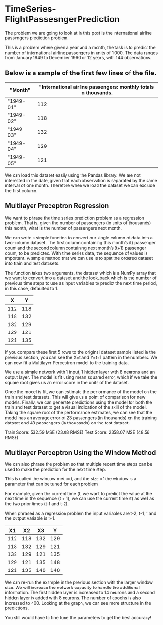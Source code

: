 # TimeSeries-FlightPassesngerPrediction
The problem we are going to look at in this post is the international airline passengers prediction problem.

This is a problem where given a year and a month, the task is to predict the number of international airline passengers in units of 1,000. The data ranges from January 1949 to December 1960 or 12 years, with 144 observations.

## Below is a sample of the first few lines of the file.

|"Month"|"International airline passengers: monthly totals in thousands.|
|-------|---------------------------------------------------------------|
|"1949-01"|112|
|"1949-02"|118|
|"1949-03"|132|
|"1949-04"|129|
|"1949-05"|121|

We can load this dataset easily using the Pandas library. We are not interested in the date, given that each observation is separated by the same interval of one month. Therefore when we load the dataset we can exclude the first column.
## Multilayer Preceptron Regression
We want to phrase the time series prediction problem as a regression problem.
That is, given the number of passengers (in units of thousands) this month, what is the number of passengers next month.

We can write a simple function to convert our single column of data into a two-column dataset. The first column containing this month’s (t) passenger count and the second column containing next month’s (t+1) passenger count, to be predicted.
With time series data, the sequence of values is important. A simple method that we can use is to split the ordered dataset into train and test datasets. 

The function takes two arguments, the dataset which is a NumPy array that we want to convert into a dataset and the look_back which is the number of previous time steps to use as input variables to predict the next time period, in this case, defaulted to 1.

|X	|	Y|
|---|--|
|112|		118|
|118|		132|
|132|		129|
|129|		121|
|121|		135|

If you compare these first 5 rows to the original dataset sample listed in the previous section, you can see the X=t and Y=t+1 pattern in the numbers.
We can now fit a Multilayer Perceptron model to the training data.

We use a simple network with 1 input, 1 hidden layer with 8 neurons and an output layer. The model is fit using mean squared error, which if we take the square root gives us an error score in the units of the dataset.

Once the model is fit, we can estimate the performance of the model on the train and test datasets. This will give us a point of comparison for new models.
Finally, we can generate predictions using the model for both the train and test dataset to get a visual indication of the skill of the model.
Taking the square root of the performance estimates, we can see that the model has an average error of 23 passengers (in thousands) on the training dataset and 48 passengers (in thousands) on the test dataset.

Train Score: 532.59 MSE (23.08 RMSE)
Test Score: 2358.07 MSE (48.56 RMSE)


## Multilayer Perceptron Using the Window Method

We can also phrase the problem so that multiple recent time steps can be used to make the prediction for the next time step.

This is called the window method, and the size of the window is a parameter that can be tuned for each problem.

For example, given the current time (t) we want to predict the value at the next time in the sequence (t + 1), we can use the current time (t) as well as the two prior times (t-1 and t-2).

When phrased as a regression problem the input variables are t-2, t-1, t and the output variable is t+1.

|X1|	X2|	X3|	Y|
|--|----|---|--|
|112|	118|	132|	129|
|118|	132|	129|	121|
|132|	129|	121|	135|
|129|	121|	135|	148|
|121|	135|	148|	148|

We can re-run the example in the previous section with the larger window size. We will increase the network capacity to handle the additional information. The first hidden layer is increased to 14 neurons and a second hidden layer is added with 8 neurons. The number of epochs is also increased to 400.
Looking at the graph, we can see more structure in the predictions.

You still would have to fine tune the parameters to get the best accuracy!
